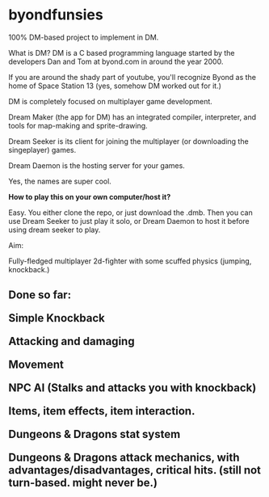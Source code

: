 # byondfunsies
100% DM-based project to implement in DM.

What is DM? 
DM is a C based programming language started by the developers Dan and Tom at byond.com in around the year 2000. <p>
If you are around the shady part of youtube, you'll recognize Byond as the home of Space Station 13 (yes, somehow DM worked out for it.) <p>
DM is completely focused on multiplayer game development. <p>
Dream Maker (the app for DM) has an integrated compiler, interpreter, and tools for map-making and sprite-drawing. <p>
Dream Seeker is its client for joining the multiplayer (or downloading the singeplayer) games.<p>
Dream Daemon is the hosting server for your games. <p>
Yes, the names are super cool. <p>
**How to play this on your own computer/host it?** <p>
Easy. You either clone the repo, or just download the .dmb. Then you can use Dream Seeker to just play it solo, or Dream Daemon to host it before using dream seeker to play.

Aim:<p>
Fully-fledged multiplayer 2d-fighter with some scuffed physics (jumping, knockback.)

Done so far:<p>Simple Knockback<p>Attacking and damaging<p>Movement<p>NPC AI (Stalks and attacks you with knockback)<p>Items, item effects, item interaction.<p>Dungeons & Dragons stat system<p>Dungeons & Dragons attack mechanics, with advantages/disadvantages, critical hits. (still not turn-based. might never be.)
-
